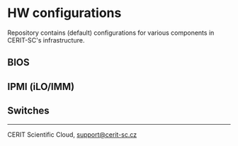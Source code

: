 # HW configurations

Repository contains (default) configurations for various
components in CERIT-SC\'s infrastructure.

## BIOS
## IPMI (iLO/IMM)
## Switches

***

CERIT Scientific Cloud, <support@cerit-sc.cz>
